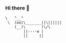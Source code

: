 ### Hi there 👋

    \   ^__^
     \  (oo)\_______||\||||||
        (__)\       )\/\
            ||----w |
            ||     ||
